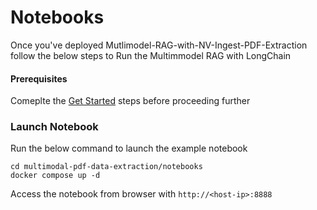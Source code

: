 # Notebooks

Once you've deployed Mutlimodel-RAG-with-NV-Ingest-PDF-Extraction follow the below steps to Run the Multimmodel RAG with LongChain

#### Prerequisites

Comeplte the [Get Started](../README.md) steps before proceeding further 

### Launch Notebook

Run the below command to launch the example notebook

```
cd multimodal-pdf-data-extraction/notebooks
docker compose up -d
```

Access the notebook from browser with `http://<host-ip>:8888`